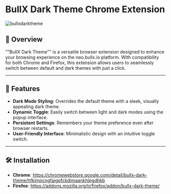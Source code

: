 # BullX Dark Theme Chrome Extension
![bullxdarktheme](https://github.com/user-attachments/assets/3bfc191b-d4bb-4972-85ca-120fcfa3d217)
## 🌌 Overview
""BullX Dark Theme"" is a versatile browser extension designed to enhance your browsing experience on the neo.bullx.io platform. With compatibility for both Chrome and Firefox, this extension allows users to seamlessly switch between default and dark themes with just a click.

---

## 🚀 Features
- **Dark Mode Styling**: Overrides the default theme with a sleek, visually appealing dark theme.
- **Dynamic Toggle**: Easily switch between light and dark modes using the popup interface.
- **Persistent Settings**: Remembers your theme preference even after browser restarts.
- **User-Friendly Interface**: Minimalistic design with an intuitive toggle switch.

---

## 🛠️ Installation
- **Chrome**: https://chromewebstore.google.com/detail/bullx-dark-theme/hfkimpcngfaigpfcbdimaankhjpgdhkb
- **Firefox**: https://addons.mozilla.org/tr/firefox/addon/bullx-dark-theme/ 
